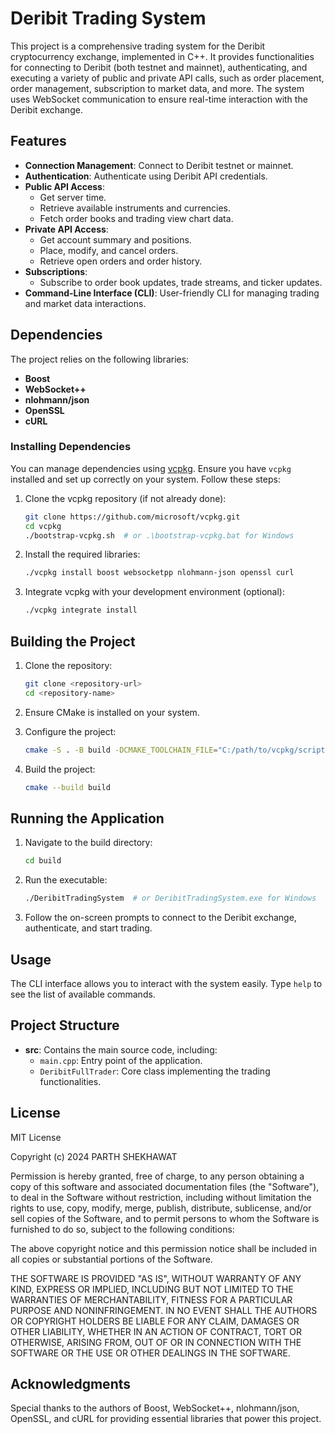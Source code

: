 # Deribit Trading System

This project is a comprehensive trading system for the Deribit cryptocurrency exchange, implemented in C++. It provides functionalities for connecting to Deribit (both testnet and mainnet), authenticating, and executing a variety of public and private API calls, such as order placement, order management, subscription to market data, and more. The system uses WebSocket communication to ensure real-time interaction with the Deribit exchange.

## Features

- **Connection Management**: Connect to Deribit testnet or mainnet.
- **Authentication**: Authenticate using Deribit API credentials.
- **Public API Access**:
  - Get server time.
  - Retrieve available instruments and currencies.
  - Fetch order books and trading view chart data.
- **Private API Access**:
  - Get account summary and positions.
  - Place, modify, and cancel orders.
  - Retrieve open orders and order history.
- **Subscriptions**:
  - Subscribe to order book updates, trade streams, and ticker updates.
- **Command-Line Interface (CLI)**: User-friendly CLI for managing trading and market data interactions.

## Dependencies

The project relies on the following libraries:

- **Boost**
- **WebSocket++**
- **nlohmann/json**
- **OpenSSL**
- **cURL**

### Installing Dependencies

You can manage dependencies using [vcpkg](https://vcpkg.io/). Ensure you have `vcpkg` installed and set up correctly on your system. Follow these steps:

1. Clone the vcpkg repository (if not already done):
   ```sh
   git clone https://github.com/microsoft/vcpkg.git
   cd vcpkg
   ./bootstrap-vcpkg.sh  # or .\bootstrap-vcpkg.bat for Windows
   ```

2. Install the required libraries:
   ```sh
   ./vcpkg install boost websocketpp nlohmann-json openssl curl
   ```

3. Integrate vcpkg with your development environment (optional):
   ```sh
   ./vcpkg integrate install
   ```

## Building the Project

1. Clone the repository:
   ```sh
   git clone <repository-url>
   cd <repository-name>
   ```

2. Ensure CMake is installed on your system.

3. Configure the project:
   ```sh
   cmake -S . -B build -DCMAKE_TOOLCHAIN_FILE="C:/path/to/vcpkg/scripts/buildsystems/vcpkg.cmake"
   ```

4. Build the project:
   ```sh
   cmake --build build
   ```

## Running the Application

1. Navigate to the build directory:
   ```sh
   cd build
   ```

2. Run the executable:
   ```sh
   ./DeribitTradingSystem  # or DeribitTradingSystem.exe for Windows
   ```

3. Follow the on-screen prompts to connect to the Deribit exchange, authenticate, and start trading.

## Usage

The CLI interface allows you to interact with the system easily. Type `help` to see the list of available commands.

## Project Structure

- **src**: Contains the main source code, including:
  - `main.cpp`: Entry point of the application.
  - `DeribitFullTrader`: Core class implementing the trading functionalities.

## License

MIT License

Copyright (c) 2024 PARTH SHEKHAWAT

Permission is hereby granted, free of charge, to any person obtaining a copy of this software and associated documentation files (the "Software"), to deal in the Software without restriction, including without limitation the rights to use, copy, modify, merge, publish, distribute, sublicense, and/or sell copies of the Software, and to permit persons to whom the Software is furnished to do so, subject to the following conditions:

The above copyright notice and this permission notice shall be included in all copies or substantial portions of the Software.

THE SOFTWARE IS PROVIDED "AS IS", WITHOUT WARRANTY OF ANY KIND, EXPRESS OR IMPLIED, INCLUDING BUT NOT LIMITED TO THE WARRANTIES OF MERCHANTABILITY, FITNESS FOR A PARTICULAR PURPOSE AND NONINFRINGEMENT. IN NO EVENT SHALL THE AUTHORS OR COPYRIGHT HOLDERS BE LIABLE FOR ANY CLAIM, DAMAGES OR OTHER LIABILITY, WHETHER IN AN ACTION OF CONTRACT, TORT OR OTHERWISE, ARISING FROM, OUT OF OR IN CONNECTION WITH THE SOFTWARE OR THE USE OR OTHER DEALINGS IN THE SOFTWARE.


## Acknowledgments

Special thanks to the authors of Boost, WebSocket++, nlohmann/json, OpenSSL, and cURL for providing essential libraries that power this project.

